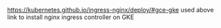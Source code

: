 https://kubernetes.github.io/ingress-nginx/deploy/#gce-gke
used above link to install nginx ingress controller on GKE
